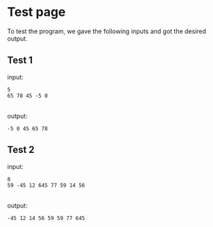 # Test page
To test the program, we gave the following inputs and got the desired output.
<br>

## Test 1
input:

```
5
65 78 45 -5 0
```
<br>
output:

```
-5 0 45 65 78
```

## Test 2
input:
```
8
59 -45 12 645 77 59 14 56
```
<br>
output:

```
-45 12 14 56 59 59 77 645
```